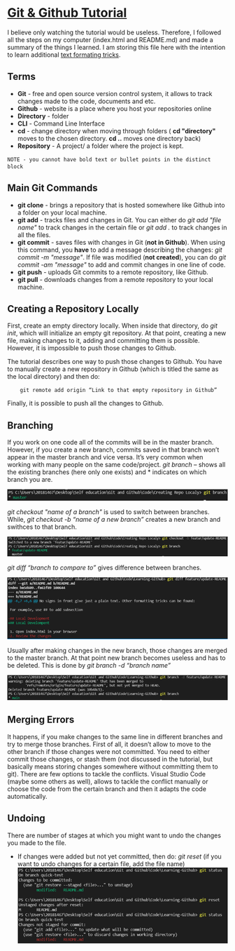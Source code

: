 # [Git & Github Tutorial](https://www.youtube.com/watch?v=RGOj5yH7evk&list=WL&index=10)

I believe only watching the tutorial would be useless. Therefore, I followed all the steps on my computer (index.html and README.md) and made a summary of the things I learned. I am storing this file here with the intention to learn additional [text formating tricks](https://docs.github.com/en/get-started/writing-on-github/getting-started-with-writing-and-formatting-on-github/basic-writing-and-formatting-syntax). 

## Terms

* **Git** - free and open source version control system, it allows to track changes made to the code, documents and etc.
* **Github** - website is a place where you host your repositories online 
* **Directory** - folder 
* **CLI** - Command Line Interface
* **cd** - change directory when moving through folders ( __cd "directory"__ moves to the chosen directory. __cd ..__ moves one directory back)
* **Repository** - A project/ a folder where the project is kept. 

```
NOTE - you cannot have bold text or bullet points in the distinct block
```

## Main Git Commands

* **git clone** - brings a repository that is hosted somewhere like Github into a folder on your local machine. 
* **git add** - tracks files and changes in Git. You can either do *git add "file name"* to track changes in the certain file or *git add .* to track changes in all the files. 
* **git commit** - saves files with changes in Git (**not in Github**). When using this command, you **have** to add a message describing the changes: *git commit -m "message"*. If file was modified (**not created**), you can do *git commit -am "message"* to add and commit changes in one line of code. 
* **git push** - uploads Git commits to a remote repository, like Github. 
* **git pull** - downloads changes from a remote repository to your local machine. 

## Creating a Repository Locally

First, create an empty directory locally. When inside that directory, do *git init*, which will initialize an empty git repository. At that point, creating a new file, making changes to it, adding and committing them is possible. However, it is impossible to push those changes to Github. 

The tutorial describes one way to push those changes to Github. You have to manually create a new repository in Github (which is titled the same as the local directory) and then do:
```
    git remote add origin “Link to that empty repository in Github”
```
Finally, it is possible to push all the changes to Github.

## Branching

If you work on one code all of the commits will be in the master branch. However, if you create a new branch, commits saved in that branch won’t appear in the master branch and vice versa. It’s very common when working with many people on the same code/project. *git branch* – shows all the existing branches (here only one exists) and * indicates on which branch you are. 

![Branch](https://github.com/AdomasRep/Learning-Github/blob/main/Branch.png)

*git checkout "name of a branch"* is used to switch between branches. While, *git checkout -b “name of a new branch”* creates a new branch and swithces to that branch. 

![Checkout](https://github.com/AdomasRep/Learning-Github/blob/main/Checkout%20(create%20a%20new%20branch).png)

*git diff “branch to compare to”* gives difference between branches. 

![Difference](https://github.com/AdomasRep/Learning-Github/blob/main/Difference%20between%20branches.png)

Usually after making changes in the new branch, those changes are merged to the master branch. At that point new branch becomes useless and has to be deleted. This is done by *git branch -d “branch name”*

![Delete](https://github.com/AdomasRep/Learning-Github/blob/main/Delete%20branch.png)

## Merging Errors

It happens, if you make changes to the same line in different branches and try to merge those branches. First of all, it doesn’t allow to move to the other branch if those changes were not committed. You need to either commit those changes, or stash them (not discussed in the tutorial, but basically means storing changes somewhere without committing them to git). There are few options to tackle the conflicts. Visual Studio Code (maybe some others as well), allows to tackle the conflict manually or choose the code from the certain branch and then it adapts the code automatically. 

## Undoing

There are number of stages at which you might want to undo the changes you made to the file. 

* If changes were added but not yet committed, then do: *git reset* (if you want to undo changes for a certain file, add the file name) ![reset](https://github.com/AdomasRep/Learning-Github/blob/main/Reset.png)